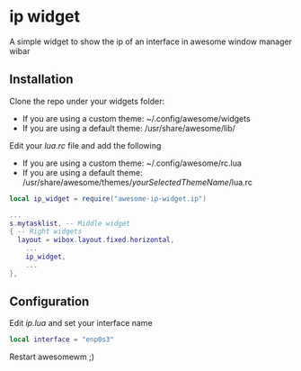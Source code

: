 # ip widget
A simple widget to show the ip of an interface in awesome window manager wibar

## Installation

Clone the repo under your widgets folder: 
  - If you are using a custom theme: ~/.config/awesome/widgets
  - If you are using a default theme: /usr/share/awesome/lib/

Edit your _lua.rc_ file and add the following
  - If you are using a custom theme: ~/.config/awesome/rc.lua
  - If you are using a default theme: /usr/share/awesome/themes/_yourSelectedThemeName_/lua.rc

```lua
local ip_widget = require("awesome-ip-widget.ip")

...
s.mytasklist, -- Middle widget
{ -- Right widgets
  layout = wibox.layout.fixed.horizontal,
	...
	ip_widget,
	...
},
```
## Configuration

Edit _ip.lua_ and set your interface name

```lua
local interface = "enp0s3"
```

Restart awesomewm ;)
